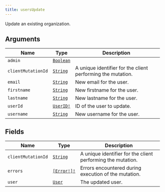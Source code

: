 ```yaml
---
title: usersUpdate
---
```


Update an existing organization.

## Arguments

| Name | Type | Description |
|------|------|-------------|
| `admin` | [`Boolean`](../scalar/boolean.md) |  |
| `clientMutationId` | [`String`](../scalar/string.md) | A unique identifier for the client performing the mutation. |
| `email` | [`String`](../scalar/string.md) | New email for the user. |
| `firstname` | [`String`](../scalar/string.md) | New firstname for the user. |
| `lastname` | [`String`](../scalar/string.md) | New lastname for the user. |
| `userId` | [`UserID!`](../scalar/userid.md) | ID of the user to update. |
| `username` | [`String`](../scalar/string.md) | New username for the user. |

## Fields

| Name | Type | Description |
|------|------|-------------|
| `clientMutationId` | [`String`](../scalar/string.md) | A unique identifier for the client performing the mutation. |
| `errors` | [`[Error!]!`](../union/error.md) | Errors encountered during execution of the mutation. |
| `user` | [`User`](../object/user.md) | The updated user. |
